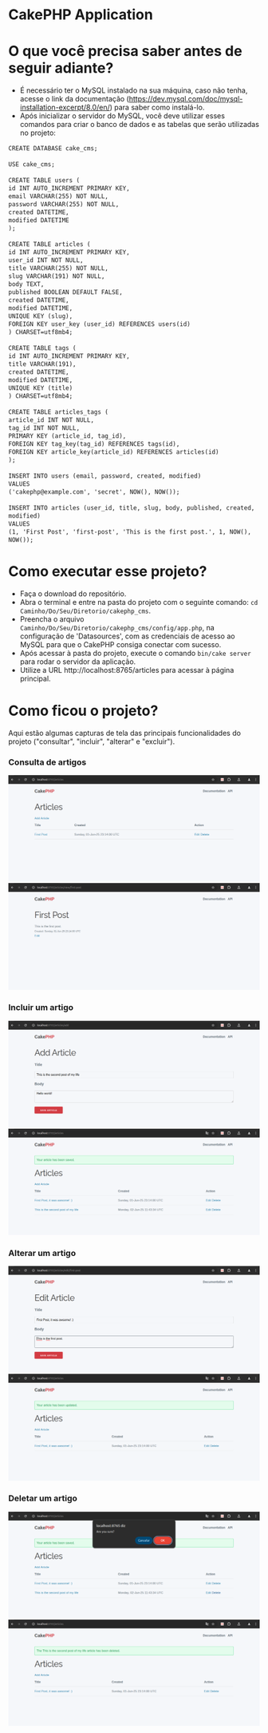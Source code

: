 # CakePHP Application

# O que você precisa saber antes de seguir adiante?

-   É necessário ter o MySQL instalado na sua máquina, caso não tenha, acesse o link da documentação (https://dev.mysql.com/doc/mysql-installation-excerpt/8.0/en/) para saber como instalá-lo.
-   Após inicializar o servidor do MySQL, você deve utilizar esses comandos para criar o banco de dados e as tabelas que serão utilizadas no projeto:

```
CREATE DATABASE cake_cms;

USE cake_cms;

CREATE TABLE users (
id INT AUTO_INCREMENT PRIMARY KEY,
email VARCHAR(255) NOT NULL,
password VARCHAR(255) NOT NULL,
created DATETIME,
modified DATETIME
);

CREATE TABLE articles (
id INT AUTO_INCREMENT PRIMARY KEY,
user_id INT NOT NULL,
title VARCHAR(255) NOT NULL,
slug VARCHAR(191) NOT NULL,
body TEXT,
published BOOLEAN DEFAULT FALSE,
created DATETIME,
modified DATETIME,
UNIQUE KEY (slug),
FOREIGN KEY user_key (user_id) REFERENCES users(id)
) CHARSET=utf8mb4;

CREATE TABLE tags (
id INT AUTO_INCREMENT PRIMARY KEY,
title VARCHAR(191),
created DATETIME,
modified DATETIME,
UNIQUE KEY (title)
) CHARSET=utf8mb4;

CREATE TABLE articles_tags (
article_id INT NOT NULL,
tag_id INT NOT NULL,
PRIMARY KEY (article_id, tag_id),
FOREIGN KEY tag_key(tag_id) REFERENCES tags(id),
FOREIGN KEY article_key(article_id) REFERENCES articles(id)
);

INSERT INTO users (email, password, created, modified)
VALUES
('cakephp@example.com', 'secret', NOW(), NOW());

INSERT INTO articles (user_id, title, slug, body, published, created, modified)
VALUES
(1, 'First Post', 'first-post', 'This is the first post.', 1, NOW(), NOW());
```

# Como executar esse projeto?

-   Faça o download do repositório.
-   Abra o terminal e entre na pasta do projeto com o seguinte comando: `cd Caminho/Do/Seu/Diretorio/cakephp_cms`.
-   Preencha o arquivo `Caminho/Do/Seu/Diretorio/cakephp_cms/config/app.php`, na configuração de 'Datasources', com as credenciais de acesso ao MySQL para que o CakePHP consiga conectar com sucesso.
-   Após acessar à pasta do projeto, execute o comando `bin/cake server` para rodar o servidor da aplicação.
-   Utilize a URL http://localhost:8765/articles para acessar à página principal.

# Como ficou o projeto?

Aqui estão algumas capturas de tela das principais funcionalidades do projeto ("consultar", "incluir", "alterar" e "excluir").

### Consulta de artigos

![tela-1](images/tela-1.png)
![tela-2](images/tela-2.png)

### Incluir um artigo

![tela-5](images/tela-5.png)
![tela-6](images/tela-6.png)

### Alterar um artigo

![tela-3](images/tela-3.png)
![tela-4](images/tela-4.png)

### Deletar um artigo

![tela-7](images/tela-7.png)
![tela-8](images/tela-8.png)
